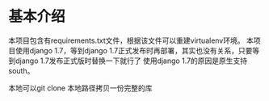 # 基本介绍

本项目包含有requirements.txt文件，根据该文件可以重建virtualenv环境。
本项目使用django 1.7，等到django 1.7正式发布时再部署，其实也没有关系，只要等到django 1.7发布正式版时替换一下就行了
使用django 1.7的原因是原生支持south。

本地可以git clone 本地路径拷贝一份完整的库
